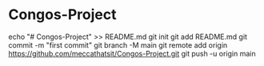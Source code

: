 # Congos-Project

echo "# Congos-Project" >> README.md
git init
git add README.md
git commit -m "first commit"
git branch -M main
git remote add origin https://github.com/meccathatsit/Congos-Project.git
git push -u origin main

